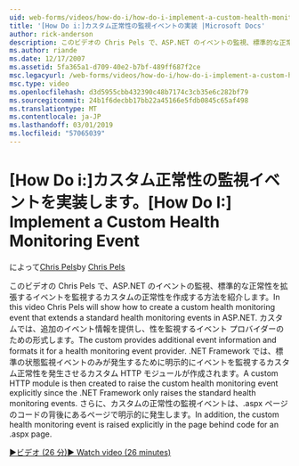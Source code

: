 ```yaml
---
uid: web-forms/videos/how-do-i/how-do-i-implement-a-custom-health-monitoring-event
title: '[How Do i:]カスタム正常性の監視イベントの実装 |Microsoft Docs'
author: rick-anderson
description: このビデオの Chris Pels で、ASP.NET のイベントの監視、標準的な正常性を拡張するイベントを監視するカスタムの正常性を作成する方法を紹介します。 カスタム pro.
ms.author: riande
ms.date: 12/17/2007
ms.assetid: 5fa365a1-d709-40e2-b7bf-489ff687f2ce
msc.legacyurl: /web-forms/videos/how-do-i/how-do-i-implement-a-custom-health-monitoring-event
msc.type: video
ms.openlocfilehash: d3d5955cbb432390c48b7174c3cb35e6c282bf79
ms.sourcegitcommit: 24b1f6decbb17bb22a45166e5fdb0845c65af498
ms.translationtype: MT
ms.contentlocale: ja-JP
ms.lasthandoff: 03/01/2019
ms.locfileid: "57065039"
---
```

<a name="how-do-i-implement-a-custom-health-monitoring-event"></a><span data-ttu-id="985d6-104">[How Do i:]カスタム正常性の監視イベントを実装します。</span><span class="sxs-lookup"><span data-stu-id="985d6-104">[How Do I:] Implement a Custom Health Monitoring Event</span></span>
====================
<span data-ttu-id="985d6-105">によって[Chris Pels](https://twitter.com/chrispels)</span><span class="sxs-lookup"><span data-stu-id="985d6-105">by [Chris Pels](https://twitter.com/chrispels)</span></span>

<span data-ttu-id="985d6-106">このビデオの Chris Pels で、ASP.NET のイベントの監視、標準的な正常性を拡張するイベントを監視するカスタムの正常性を作成する方法を紹介します。</span><span class="sxs-lookup"><span data-stu-id="985d6-106">In this video Chris Pels will show how to create a custom health monitoring event that extends a standard health monitoring events in ASP.NET.</span></span> <span data-ttu-id="985d6-107">カスタムでは、追加のイベント情報を提供し、性を監視するイベント プロバイダーのための形式します。</span><span class="sxs-lookup"><span data-stu-id="985d6-107">The custom provides additional event information and formats it for a health monitoring event provider.</span></span> <span data-ttu-id="985d6-108">.NET Framework では、標準の状態監視イベントのみが発生するために明示的にイベントを監視するカスタム正常性を発生させるカスタム HTTP モジュールが作成されます。</span><span class="sxs-lookup"><span data-stu-id="985d6-108">A custom HTTP module is then created to raise the custom health monitoring event explicitly since the .NET Framework only raises the standard health monitoring events.</span></span> <span data-ttu-id="985d6-109">さらに、カスタムの正常性の監視イベントは、.aspx ページのコードの背後にあるページで明示的に発生します。</span><span class="sxs-lookup"><span data-stu-id="985d6-109">In addition, the custom health monitoring event is raised explicitly in the page behind code for an .aspx page.</span></span>

[<span data-ttu-id="985d6-110">&#9654;ビデオ (26 分)</span><span class="sxs-lookup"><span data-stu-id="985d6-110">&#9654; Watch video (26 minutes)</span></span>](https://channel9.msdn.com/Blogs/ASP-NET-Site-Videos/how-do-i-implement-a-custom-health-monitoring-event)
